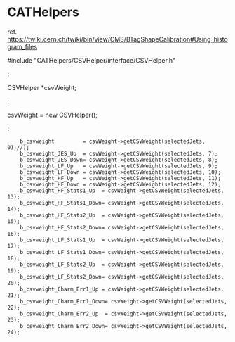 # CATHelpers

ref. https://twiki.cern.ch/twiki/bin/view/CMS/BTagShapeCalibration#Using_histogram_files

\#include "CATHelpers/CSVHelper/interface/CSVHelper.h"

:

  CSVHelper *csvWeight;

:

  csvWeight = new CSVHelper();

:

        b_csvweight         = csvWeight->getCSVWeight(selectedJets, 0);//); 
        b_csvweight_JES_Up  = csvWeight->getCSVWeight(selectedJets, 7);
        b_csvweight_JES_Down= csvWeight->getCSVWeight(selectedJets, 8);
        b_csvweight_LF_Up   = csvWeight->getCSVWeight(selectedJets, 9);
        b_csvweight_LF_Down = csvWeight->getCSVWeight(selectedJets, 10);
        b_csvweight_HF_Up   = csvWeight->getCSVWeight(selectedJets, 11);
        b_csvweight_HF_Down = csvWeight->getCSVWeight(selectedJets, 12);
        b_csvweight_HF_Stats1_Up  = csvWeight->getCSVWeight(selectedJets, 13);
        b_csvweight_HF_Stats1_Down= csvWeight->getCSVWeight(selectedJets, 14);
        b_csvweight_HF_Stats2_Up  = csvWeight->getCSVWeight(selectedJets, 15);
        b_csvweight_HF_Stats2_Down= csvWeight->getCSVWeight(selectedJets, 16);
        b_csvweight_LF_Stats1_Up  = csvWeight->getCSVWeight(selectedJets, 17);
        b_csvweight_LF_Stats1_Down= csvWeight->getCSVWeight(selectedJets, 18);
        b_csvweight_LF_Stats2_Up  = csvWeight->getCSVWeight(selectedJets, 19);
        b_csvweight_LF_Stats2_Down= csvWeight->getCSVWeight(selectedJets, 20);
        b_csvweight_Charm_Err1_Up = csvWeight->getCSVWeight(selectedJets, 21);
        b_csvweight_Charm_Err1_Down= csvWeight->getCSVWeight(selectedJets, 22);
        b_csvweight_Charm_Err2_Up  = csvWeight->getCSVWeight(selectedJets, 23);
        b_csvweight_Charm_Err2_Down= csvWeight->getCSVWeight(selectedJets, 24);

